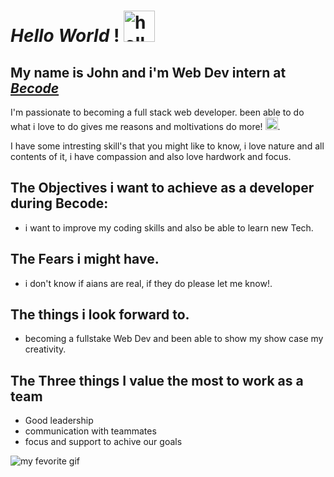 

# _Hello World_ ! <img src="https://emojipedia-us.s3.amazonaws.com/source/microsoft-teams/337/waving-hand_1f44b.png" hight=50 width=50 alt ="hello emoji"> 

## My name is John and i'm Web Dev intern at [___Becode___]("https://www.becode.org")

I'm passionate to becoming a full stack web developer. been able to do what i love to do gives me reasons and moltivations do more! <img src="https://emojipedia-us.s3.amazonaws.com/source/skype/289/red-heart_2764-fe0f.png" hight=20 width=20>.

I have some intresting skill's that you might like to know, i love nature and all contents of it, i have compassion and also love hardwork and focus.

## The Objectives i want to achieve as a developer during Becode:

+ i want to improve my coding skills  and also be able to learn new Tech.


## The Fears i might have.

+ i don't know if aians are real, if they do please let me know!.


## The things i look forward to.

+ becoming a fullstake Web Dev and been able to show my show case my creativity.


## The Three things I value the most to work as a team 
+ Good leadership
+ communication with teammates
+ focus and support to achive our goals

![my fevorite gif](https://media.giphy.com/media/4heseFMvObk9q/giphy.gif)

